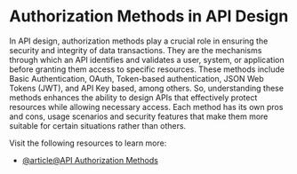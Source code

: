 # Authorization Methods in API Design

In API design, authorization methods play a crucial role in ensuring the security and integrity of data transactions. They are the mechanisms through which an API identifies and validates a user, system, or application before granting them access to specific resources. These methods include Basic Authentication, OAuth, Token-based authentication, JSON Web Tokens (JWT), and API Key based, among others. So, understanding these methods enhances the ability to design APIs that effectively protect resources while allowing necessary access. Each method has its own pros and cons, usage scenarios and security features that make them more suitable for certain situations rather than others.

Visit the following resources to learn more:

- [@article@API Authorization Methods](https://www.pingidentity.com/en/resources/identity-fundamentals/authorization/authorization-methods.html)